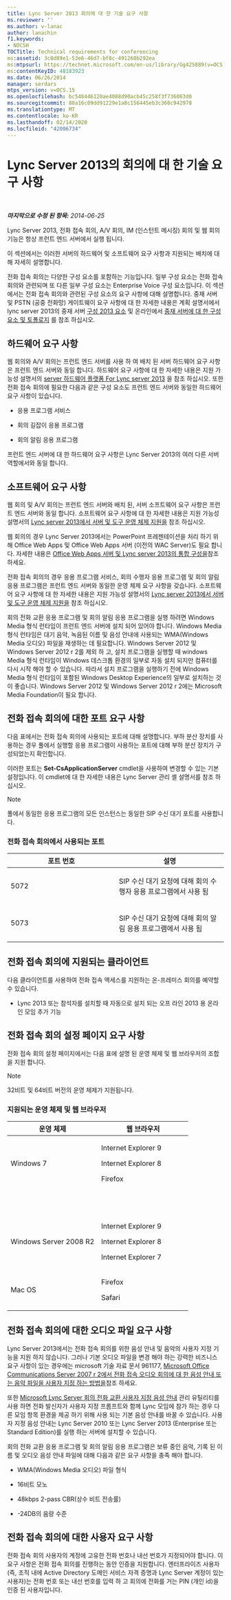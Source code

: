 ```yaml
---
title: Lync Server 2013 회의에 대 한 기술 요구 사항
ms.reviewer: ''
ms.author: v-lanac
author: lanachin
f1.keywords:
- NOCSH
TOCTitle: Technical requirements for conferencing
ms:assetid: 3c0d89e1-53e6-46d7-bf8c-491260b292ea
ms:mtpsurl: https://technet.microsoft.com/en-us/library/Gg425889(v=OCS.15)
ms:contentKeyID: 48183923
ms.date: 06/26/2014
manager: serdars
mtps_version: v=OCS.15
ms.openlocfilehash: bc548446120ae4088d90acb45c258f3f736063d0
ms.sourcegitcommit: 88a16c09dd91229e1a8c156445eb3c360c942978
ms.translationtype: MT
ms.contentlocale: ko-KR
ms.lasthandoff: 02/14/2020
ms.locfileid: "42006734"
---
```

<div data-xmlns="http://www.w3.org/1999/xhtml">

<div class="topic" data-xmlns="http://www.w3.org/1999/xhtml" data-msxsl="urn:schemas-microsoft-com:xslt" data-cs="http://msdn.microsoft.com/">

<div data-asp="http://msdn2.microsoft.com/asp">

# <a name="technical-requirements-for-conferencing-in-lync-server-2013"></a>Lync Server 2013의 회의에 대 한 기술 요구 사항

</div>

<div id="mainSection">

<div id="mainBody">

<span> </span>

_**마지막으로 수정 된 항목:** 2014-06-25_

Lync Server 2013, 전화 접속 회의, A/V 회의, IM (인스턴트 메시징) 회의 및 웹 회의 기능은 항상 프런트 엔드 서버에서 실행 됩니다.

이 섹션에서는 이러한 서버의 하드웨어 및 소프트웨어 요구 사항과 지원되는 배치에 대해 자세히 설명합니다.

전화 접속 회의는 다양한 구성 요소를 포함하는 기능입니다. 일부 구성 요소는 전화 접속 회의와 관련되며 또 다른 일부 구성 요소는 Enterprise Voice 구성 요소입니다. 이 섹션에서는 전화 접속 회의와 관련된 구성 요소의 요구 사항에 대해 설명합니다. 중재 서버 및 PSTN (공중 전화망) 게이트웨이 요구 사항에 대 한 자세한 내용은 계획 설명서에서 lync server 2013의 중재 서버 [구성 2013 요소](lync-server-2013-mediation-server-component.md) 및 온라인에서 [중재 서버에 대 한 구성 요소 및 토폴로지](lync-server-2013-components-and-topologies-for-mediation-server.md) 를 참조 하십시오.

<div>

## <a name="hardware-requirements"></a>하드웨어 요구 사항

웹 회의와 A/V 회의는 프런트 엔드 서버를 사용 하 여 배치 된 서버 하드웨어 요구 사항은 프런트 엔드 서버와 동일 합니다. 하드웨어 요구 사항에 대 한 자세한 내용은 지원 가능성 설명서의 [server 하드웨어 플랫폼 For Lync server 2013](lync-server-2013-server-hardware-platforms.md) 을 참조 하십시오. 또한 전화 접속 회의에 필요한 다음과 같은 구성 요소도 프런트 엔드 서버와 동일한 하드웨어 요구 사항이 있습니다.

  - 응용 프로그램 서비스

  - 회의 길잡이 응용 프로그램

  - 회의 알림 응용 프로그램

프런트 엔드 서버에 대 한 하드웨어 요구 사항은 Lync Server 2013의 여러 다른 서버 역할에서와 동일 합니다.

</div>

<div>

## <a name="software-requirements"></a>소프트웨어 요구 사항

웹 회의 및 A/V 회의는 프런트 엔드 서버와 배치 된, 서버 소프트웨어 요구 사항은 프런트 엔드 서버와 동일 합니다. 소프트웨어 요구 사항에 대 한 자세한 내용은 지원 가능성 설명서의 [Lync server 2013에서 서버 및 도구 운영 체제 지원을](lync-server-2013-server-and-tools-operating-system-support.md) 참조 하십시오.

웹 회의의 경우 Lync Server 2013에서는 PowerPoint 프레젠테이션을 처리 하기 위해 Office Web Apps 및 Office Web Apps 서버 (이전의 WAC Server)도 필요 합니다. 자세한 내용은 [Office Web Apps 서버 및 Lync server 2013의 통합 구성을](lync-server-2013-enabling-office-web-apps-server-and-lync-server-2013.md)참조 하세요.

전화 접속 회의의 경우 응용 프로그램 서비스, 회의 수행자 응용 프로그램 및 회의 알림 응용 프로그램은 프런트 엔드 서버와 동일한 운영 체제 요구 사항을 갖습니다. 소프트웨어 요구 사항에 대 한 자세한 내용은 지원 가능성 설명서의 [Lync server 2013에서 서버 및 도구 운영 체제 지원을](lync-server-2013-server-and-tools-operating-system-support.md) 참조 하십시오.

회의 전화 교환 응용 프로그램 및 회의 알림 응용 프로그램을 실행 하려면 Windows Media 형식 런타임이 프런트 엔드 서버에 설치 되어 있어야 합니다. Windows Media 형식 런타임은 대기 음악, 녹음된 이름 및 음성 안내에 사용되는 WMA(Windows Media 오디오) 파일을 재생하는 데 필요합니다. Windows Server 2012 및 Windows Server 2012 r 2를 제외 하 고, 설치 프로그램을 실행할 때 windows Media 형식 런타임이 Windows 데스크톱 환경의 일부로 자동 설치 되지만 컴퓨터를 다시 시작 해야 할 수 있습니다. 따라서 설치 프로그램을 실행하기 전에 Windows Media 형식 런타임이 포함된 Windows Desktop Experience의 일부로 설치하는 것이 좋습니다. Windows Server 2012 및 Windows Server 2012 r 2에는 Microsoft Media Foundation이 필요 합니다.

</div>

<div>

## <a name="port-requirements-for-dial-in-conferencing"></a>전화 접속 회의에 대한 포트 요구 사항

다음 표에서는 전화 접속 회의에 사용되는 포트에 대해 설명합니다. 부하 분산 장치를 사용하는 경우 풀에서 실행할 응용 프로그램이 사용하는 포트에 대해 부하 분산 장치가 구성되었는지 확인합니다.

이러한 포트는 **Set-CsApplicationServer** cmdlet을 사용하여 변경할 수 있는 기본 설정입니다. 이 cmdlet에 대 한 자세한 내용은 Lync Server 관리 셸 설명서를 참조 하십시오.

<div>


> [!NOTE]  
> 풀에서 동일한 응용 프로그램의 모든 인스턴스는 동일한 SIP 수신 대기 포트를 사용합니다.



</div>

### <a name="ports-used-by-dial-in-conferencing"></a>전화 접속 회의에서 사용되는 포트

<table>
<colgroup>
<col style="width: 50%" />
<col style="width: 50%" />
</colgroup>
<thead>
<tr class="header">
<th>포트 번호</th>
<th>설명</th>
</tr>
</thead>
<tbody>
<tr class="odd">
<td><p>5072</p></td>
<td><p>SIP 수신 대기 요청에 대해 회의 수행자 응용 프로그램에서 사용 됨</p></td>
</tr>
<tr class="even">
<td><p>5073</p></td>
<td><p>SIP 수신 대기 요청에 대해 회의 알림 응용 프로그램에서 사용 됨</p></td>
</tr>
</tbody>
</table>


</div>

<div>

## <a name="supported-clients-for-dial-in-conferencing"></a>전화 접속 회의에 지원되는 클라이언트

다음 클라이언트를 사용하여 전화 접속 액세스를 지원하는 온-프레미스 회의를 예약할 수 있습니다.

  - Lync 2013 또는 참석자를 설치할 때 자동으로 설치 되는 오프 라인 2013 용 온라인 모임 추가 기능

</div>

<div>

## <a name="dial-in-conferencing-settings-page-requirements"></a>전화 접속 회의 설정 페이지 요구 사항

전화 접속 회의 설정 페이지에서는 다음 표에 설명 된 운영 체제 및 웹 브라우저의 조합을 지원 합니다.

<div>


> [!NOTE]  
> 32비트 및 64비트 버전의 운영 체제가 지원됩니다.



</div>

### <a name="supported-operating-systems-and-web-browsers"></a>지원되는 운영 체제 및 웹 브라우저

<table>
<colgroup>
<col style="width: 50%" />
<col style="width: 50%" />
</colgroup>
<thead>
<tr class="header">
<th>운영 체제</th>
<th>웹 브라우저</th>
</tr>
</thead>
<tbody>
<tr class="odd">
<td><p>Windows 7</p></td>
<td><p>Internet Explorer 9</p>
<p>Internet Explorer 8</p>
<p>Firefox</p></td>
</tr>
<tr class="even">
<td> </td>
<td> </td>
</tr>
<tr class="odd">
<td> </td>
<td> </td>
</tr>
<tr class="even">
<td><p>Windows Server 2008 R2</p></td>
<td><p>Internet Explorer 9</p>
<p>Internet Explorer 8</p>
<p>Internet Explorer 7</p></td>
</tr>
<tr class="odd">
<td><p>Mac OS</p></td>
<td><p>Firefox</p>
<p>Safari</p></td>
</tr>
</tbody>
</table>


</div>

<div>

## <a name="audio-file-requirements-for-dial-in-conferencing"></a>전화 접속 회의에 대한 오디오 파일 요구 사항

Lync Server 2013에서는 전화 접속 회의를 위한 음성 안내 및 음악의 사용자 지정 기능을 지원 하지 않습니다. 그러나 기본 오디오 파일을 변경 해야 하는 강력한 비즈니스 요구 사항이 있는 경우에는 microsoft 기술 자료 문서 961177, [Microsoft Office Communications Server 2007 r 2에서 전화 접속 오디오 회의에 대 한 음성 안내 또는 음악 파일을 사용자 지정 하는 방법을](http://go.microsoft.com/fwlink/p/?linkid=3052%26kbid=961177)참조 하세요.

또한 [Microsoft Lync Server 회의 전화 교환 사용자 지정 음성 안내](http://go.microsoft.com/fwlink/p/?linkid=396880) 관리 유틸리티를 사용 하면 전화 발신자가 사용자 지정 프롬프트와 함께 Lync 모임에 참가 하는 경우 다른 모임 항목 환경을 제공 하기 위해 사용 되는 기본 음성 안내를 바꿀 수 있습니다. 사용자 지정 음성 안내는 Lync Server 2010 또는 Lync Server 2013 (Enterprise 또는 Standard Edition)를 실행 하는 서버에 설치할 수 있습니다.

회의 전화 교환 응용 프로그램 및 회의 알림 응용 프로그램은 보류 중인 음악, 기록 된 이름 및 오디오 음성 안내 파일에 대해 다음과 같은 요구 사항을 충족 해야 합니다.

  - WMA(Windows Media 오디오) 파일 형식

  - 16비트 모노

  - 48kbps 2-pass CBR(상수 비트 전송률)

  - -24DB의 음량 수준

</div>

<div>

## <a name="user-requirements-for-dial-in-conferencing"></a>전화 접속 회의에 대한 사용자 요구 사항

전화 접속 회의 사용자의 계정에 고유한 전화 번호나 내선 번호가 지정되어야 합니다. 이 요구 사항은 전화 접속 회의를 진행하는 동안 인증을 지원합니다. 엔터프라이즈 사용자 (즉, 조직 내에 Active Directory 도메인 서비스 자격 증명과 Lync Server 계정이 있는 사용자)는 전화 번호 또는 내선 번호를 입력 하 고 회의에 전화를 거는 PIN (개인 id)을 인증 된 사용자입니다.

</div>

</div>

<span> </span>

</div>

</div>

</div>

